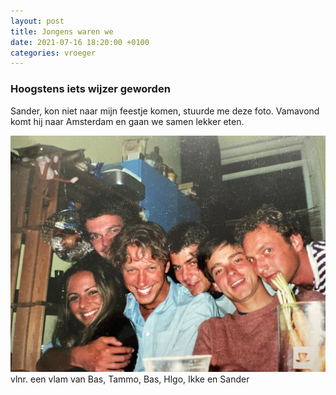 ```yaml
---
layout: post
title: Jongens waren we
date: 2021-07-16 18:20:00 +0100
categories: vroeger
---
```


### Hoogstens iets wijzer geworden

Sander, kon niet naar mijn feestje komen, stuurde me deze foto.
Vamavond komt hij naar Amsterdam en gaan we samen lekker eten.

![jongens_sander](../assets/jongens_sander.jpg)
vlnr. een vlam van Bas, Tammo, Bas, Hlgo, Ikke en Sander